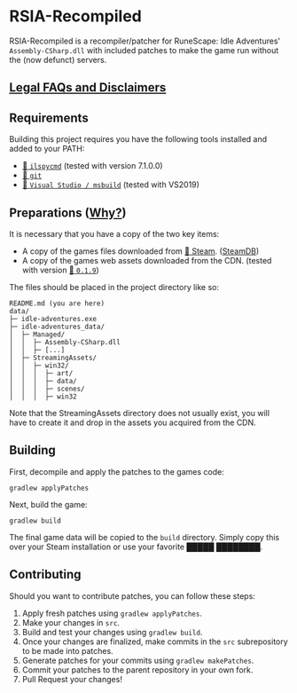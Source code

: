 # RSIA-Recompiled

RSIA-Recompiled is a recompiler/patcher for RuneScape: Idle Adventures' `Assembly-CSharp.dll` with included patches to make the game run without the (now defunct) servers.

## [Legal FAQs and Disclaimers](LEGAL.md)

## Requirements

Building this project requires you have the following tools installed and added to your PATH:

- [💾 `ilspycmd`](https://github.com/icsharpcode/ILSpy/tree/master/ICSharpCode.Decompiler.Console) (tested with version 7.1.0.0)
- [💾 `git`](https://git-scm.com/)
- [💾 `Visual Studio / msbuild`](https://visualstudio.microsoft.com/) (tested with VS2019)

## Preparations ([Why?](LEGAL.md))

It is necessary that you have a copy of the two key items:

- A copy of the games files downloaded from [💾 Steam](steam://install/452780). ([SteamDB](https://steamdb.info/app/452780/))
- A copy of the games web assets downloaded from the CDN. (tested with version [💾 `0.1.9`](ASSETS-0.1.9.txt))

The files should be placed in the project directory like so:

    README.md (you are here)
    data/
    ├─ idle-adventures.exe
    ├─ idle-adventures_data/
    │  ├─ Managed/
    │  │  ├─ Assembly-CSharp.dll
    │  │  ├─ [...]
    │  ├─ StreamingAssets/
    │  │  ├─ win32/
    │  │  │  ├─ art/
    │  │  │  ├─ data/
    │  │  │  ├─ scenes/
    │  │  │  ├─ win32

Note that the StreamingAssets directory does not usually exist, you will have to create it and drop in the assets you acquired from the CDN.

## Building

First, decompile and apply the patches to the games code:

    gradlew applyPatches

Next, build the game:

    gradlew build

The final game data will be copied to the `build` directory. Simply copy this over your Steam installation or use your favorite █████ ████████.

## Contributing

Should you want to contribute patches, you can follow these steps:

1. Apply fresh patches using `gradlew applyPatches`.
2. Make your changes in `src`.
3. Build and test your changes using `gradlew build`.
4. Once your changes are finalized, make commits in the `src` subrepository to be made into patches.
5. Generate patches for your commits using `gradlew makePatches`.
6. Commit your patches to the parent repository in your own fork.
7. Pull Request your changes!
